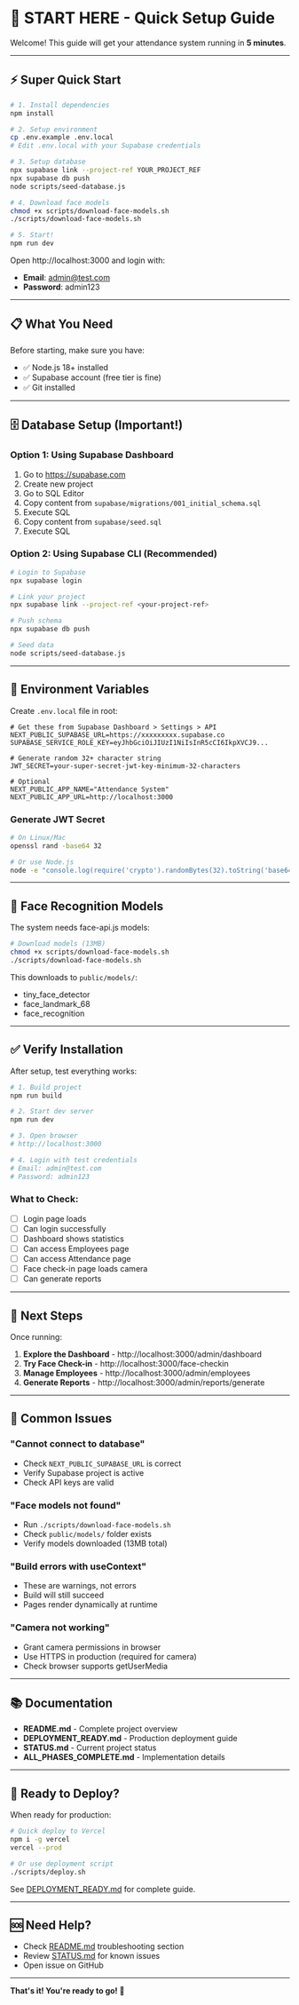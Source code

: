 # 🚀 START HERE - Quick Setup Guide

Welcome! This guide will get your attendance system running in **5 minutes**.

---

## ⚡ Super Quick Start

```bash
# 1. Install dependencies
npm install

# 2. Setup environment
cp .env.example .env.local
# Edit .env.local with your Supabase credentials

# 3. Setup database
npx supabase link --project-ref YOUR_PROJECT_REF
npx supabase db push
node scripts/seed-database.js

# 4. Download face models
chmod +x scripts/download-face-models.sh
./scripts/download-face-models.sh

# 5. Start!
npm run dev
```

Open http://localhost:3000 and login with:
- **Email**: admin@test.com
- **Password**: admin123

---

## 📋 What You Need

Before starting, make sure you have:

- ✅ Node.js 18+ installed
- ✅ Supabase account (free tier is fine)
- ✅ Git installed

---

## 🗄️ Database Setup (Important!)

### Option 1: Using Supabase Dashboard

1. Go to https://supabase.com
2. Create new project
3. Go to SQL Editor
4. Copy content from `supabase/migrations/001_initial_schema.sql`
5. Execute SQL
6. Copy content from `supabase/seed.sql`
7. Execute SQL

### Option 2: Using Supabase CLI (Recommended)

```bash
# Login to Supabase
npx supabase login

# Link your project
npx supabase link --project-ref <your-project-ref>

# Push schema
npx supabase db push

# Seed data
node scripts/seed-database.js
```

---

## 🔑 Environment Variables

Create `.env.local` file in root:

```env
# Get these from Supabase Dashboard > Settings > API
NEXT_PUBLIC_SUPABASE_URL=https://xxxxxxxxx.supabase.co
SUPABASE_SERVICE_ROLE_KEY=eyJhbGciOiJIUzI1NiIsInR5cCI6IkpXVCJ9...

# Generate random 32+ character string
JWT_SECRET=your-super-secret-jwt-key-minimum-32-characters

# Optional
NEXT_PUBLIC_APP_NAME="Attendance System"
NEXT_PUBLIC_APP_URL=http://localhost:3000
```

### Generate JWT Secret

```bash
# On Linux/Mac
openssl rand -base64 32

# Or use Node.js
node -e "console.log(require('crypto').randomBytes(32).toString('base64'))"
```

---

## 🤖 Face Recognition Models

The system needs face-api.js models:

```bash
# Download models (13MB)
chmod +x scripts/download-face-models.sh
./scripts/download-face-models.sh
```

This downloads to `public/models/`:
- tiny_face_detector
- face_landmark_68
- face_recognition

---

## ✅ Verify Installation

After setup, test everything works:

```bash
# 1. Build project
npm run build

# 2. Start dev server
npm run dev

# 3. Open browser
# http://localhost:3000

# 4. Login with test credentials
# Email: admin@test.com
# Password: admin123
```

### What to Check:
- [ ] Login page loads
- [ ] Can login successfully
- [ ] Dashboard shows statistics
- [ ] Can access Employees page
- [ ] Can access Attendance page
- [ ] Face check-in page loads camera
- [ ] Can generate reports

---

## 🎯 Next Steps

Once running:

1. **Explore the Dashboard** - http://localhost:3000/admin/dashboard
2. **Try Face Check-in** - http://localhost:3000/face-checkin
3. **Manage Employees** - http://localhost:3000/admin/employees
4. **Generate Reports** - http://localhost:3000/admin/reports/generate

---

## 🐛 Common Issues

### "Cannot connect to database"
- Check `NEXT_PUBLIC_SUPABASE_URL` is correct
- Verify Supabase project is active
- Check API keys are valid

### "Face models not found"
- Run `./scripts/download-face-models.sh`
- Check `public/models/` folder exists
- Verify models downloaded (13MB total)

### "Build errors with useContext"
- These are warnings, not errors
- Build will still succeed
- Pages render dynamically at runtime

### "Camera not working"
- Grant camera permissions in browser
- Use HTTPS in production (required for camera)
- Check browser supports getUserMedia

---

## 📚 Documentation

- **README.md** - Complete project overview
- **DEPLOYMENT_READY.md** - Production deployment guide
- **STATUS.md** - Current project status
- **ALL_PHASES_COMPLETE.md** - Implementation details

---

## 🚀 Ready to Deploy?

When ready for production:

```bash
# Quick deploy to Vercel
npm i -g vercel
vercel --prod

# Or use deployment script
./scripts/deploy.sh
```

See [DEPLOYMENT_READY.md](./DEPLOYMENT_READY.md) for complete guide.

---

## 🆘 Need Help?

- Check [README.md](./README.md) troubleshooting section
- Review [STATUS.md](./STATUS.md) for known issues
- Open issue on GitHub

---

**That's it! You're ready to go! 🎉**
